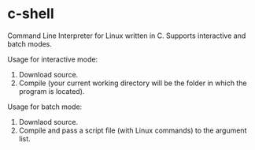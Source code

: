 # c-shell
Command Line Interpreter for Linux written in C.
Supports interactive and batch modes.

Usage for interactive mode:
1. Download source.
2. Compile (your current working directory will be the folder in which the program is located).

Usage for batch mode:
1. Downlaod source.
2. Compile and pass a script file (with Linux commands) to the argument list.
